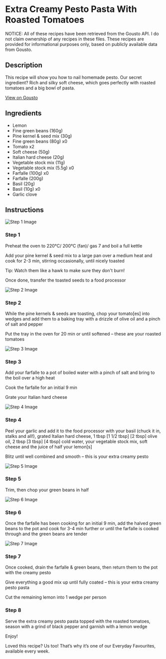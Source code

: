 # Extra Creamy Pesto Pasta With Roasted Tomatoes

NOTICE: All of these recipes have been retrieved from the Gousto API. I do not claim ownership of any recipes in these files. These recipes are provided for informational purposes only, based on publicly available data from Gousto.

## Description

This recipe will show you how to nail homemade pesto. Our secret ingredient? Rich and silky soft cheese, which goes perfectly with roasted tomatoes and a big bowl of pasta. 

[View on Gousto](https://www.gousto.co.uk/recipes/cookbook/extra-creamy-pesto-pasta-with-roasted-tomatoes)

## Ingredients

- Lemon
- Fine green beans (160g)
- Pine kernel & seed mix (30g)
- Fine green beans (80g) x0
- Tomato x2
- Soft cheese (50g)
- Italian hard cheese (20g)
- Vegetable stock mix (11g)
- Vegetable stock mix (5.5g) x0
- Farfalle (100g) x0
- Farfalle (200g)
- Basil (20g)
- Basil (10g) x0
- Garlic clove

## Instructions

![Step 1 Image](https://production-media.gousto.co.uk/cms/recipe-step-image/step-1-1683822356717-x200.jpg)

### Step 1

Preheat the oven to 220°C/ 200°C (fan)/ gas 7 and boil a full kettle

Add your pine kernel & seed mix to a large pan over a medium heat and cook for 2-3 min, stirring occasionally, until nicely toasted

Tip: Watch them like a hawk to make sure they don't burn!

Once done, transfer the toasted seeds to a food processor

![Step 2 Image](https://production-media.gousto.co.uk/cms/recipe-step-image/step-2-1621328745152-x200.jpg)

### Step 2

While the pine kernels & seeds are toasting, chop your tomato[es] into wedges and add them to a baking tray with a drizzle of olive oil and a pinch of salt and pepper

Put the tray in the oven for 20 min or until softened – these are your roasted tomatoes

![Step 3 Image](https://production-media.gousto.co.uk/cms/recipe-step-image/step-3-1621328752369-x200.jpg)

### Step 3

Add your farfalle to a pot of boiled water with a pinch of salt and bring to the boil over a high heat

Cook the farfalle for an initial 9 min

Grate your Italian hard cheese

![Step 4 Image](https://production-media.gousto.co.uk/cms/recipe-step-image/step-4-1621328757019-x200.jpg)

### Step 4

Peel your garlic and add it to the food processor with your basil (chuck it in, stalks and all!), grated Italian hard cheese, 1 tbsp <span class="text-purple">[1 1/2 tbsp]<span class="text-danger"> </span>[2 tbsp]</span> olive oil, 2 tbsp<span class="text-danger"> <span class="text-purple">[3 tbsp] </span>[4 tbsp] </span>cold water, your vegetable stock mix, soft cheese and the juice of half your lemon[s]

Blitz until well combined and smooth – this is your extra creamy pesto

![Step 5 Image](https://production-media.gousto.co.uk/cms/recipe-step-image/step-5-1634651675757-x200.jpg)

### Step 5

Trim, then chop your green beans in half

![Step 6 Image](https://production-media.gousto.co.uk/cms/recipe-step-image/step-6-1621328774809-x200.jpg)

### Step 6

Once the farfalle has been cooking for an initial 9 min, add the halved green beans to the pot and cook for 3-4 min further or until the farfalle is cooked through and the green beans are tender

![Step 7 Image](https://production-media.gousto.co.uk/cms/recipe-step-image/step-7-1621328780095-x200.jpg)

### Step 7

Once cooked, drain the farfalle & green beans, then return them to the pot with the creamy pesto

Give everything a good mix up until fully coated – this is your extra creamy pesto pasta

Cut the remaining lemon into 1 wedge per person

### Step 8

Serve the extra creamy pesto pasta topped with the roasted tomatoes, season with a grind of black pepper and garnish with a lemon wedge

Enjoy!

<span class="text-danger">Loved this recipe? Us too! That’s why it’s one of our Everyday Favourites, available every week.</span>

